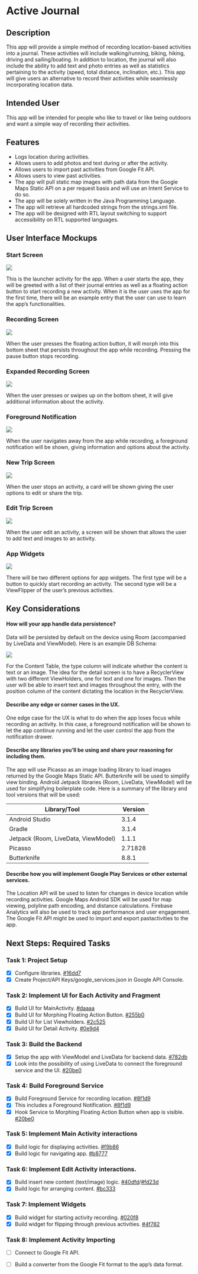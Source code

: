 # Active Journal 

## Description 
This app will provide a simple method of recording location-based activities into a journal. These activities will include walking/running, biking, hiking, driving and sailing/boating. In addition to location, the journal will also include the ability to add text and photo entries as well as statistics pertaining to the activity (speed, total distance, inclination, etc.). This app will give users an alternative to record their activities while seamlessly incorporating location data.

## Intended User
This app will be intended for people who like to travel or like being outdoors and want a simple way of recording their activities.

## Features
- Logs location during activities.
- Allows users to add photos and text during or after the activity.
- Allows users to import past activities from Google Fit API.
- Allows users to view past activities.
- The app will pull static map images with path data from the Google Maps Static API on a per request basis and will use an Intent Service to do so.
- The app will be solely written in the Java Programming Language.
- The app will retrieve all hardcoded strings from the strings.xml file.
- The app will be designed with RTL layout switching to support accessibility on RTL supported languages.


## User Interface Mockups

### Start Screen

![](https://github.com/David-Jackson/Android-Nanodegree/blob/master/07-capstone-design/mockups/exports/01%20Start%20Screen.png)

This is the launcher activity for the app. When a user starts the app, they will be greeted with a list of their journal entries as well as a floating action button to start recording a new activity. When it is the user uses the app for the first time, there will be an example entry that the user can use to learn the app’s functionalities.

### Recording Screen

![](https://github.com/David-Jackson/Android-Nanodegree/blob/master/07-capstone-design/mockups/exports/02%20Recording%20Screen.png)

When the user presses the floating action button, it will morph into this bottom sheet that persists throughout the app while recording. Pressing the pause button stops recording.

### Expanded Recording Screen

![](https://github.com/David-Jackson/Android-Nanodegree/blob/master/07-capstone-design/mockups/exports/04%20Recording%20Screen%20Expanded.png)

When the user presses or swipes up on the bottom sheet, it will give additional information about the activity.

### Foreground Notification

![](https://github.com/David-Jackson/Android-Nanodegree/blob/master/07-capstone-design/mockups/exports/03%20Foreground%20Notification.png)

When the user navigates away from the app while recording, a foreground notification will be shown, giving information and options about the activity.

### New Trip Screen

![](https://github.com/David-Jackson/Android-Nanodegree/blob/master/07-capstone-design/mockups/exports/05%20New%20Trip%20Screen.png)

When the user stops an activity, a card will be shown giving the user options to edit or share the trip.

### Edit Trip Screen

![](https://github.com/David-Jackson/Android-Nanodegree/blob/master/07-capstone-design/mockups/exports/06%20Edit%20Trip%20Screen.png)

When the user edit an activity, a screen will be shown that allows the user to add text and images to an activity.

### App Widgets

![](https://github.com/David-Jackson/Android-Nanodegree/blob/master/07-capstone-design/mockups/exports/07%20App%20Widgets.png)

There will be two different options for app widgets. The first type will be a button to quickly start recording an activity. The second type will be a ViewFlipper of the user’s previous activities.


## Key Considerations

#### How will your app handle data persistence? 

Data will be persisted by default on the device using Room (accompanied by LiveData and ViewModel). Here is an example DB Schema:

![](https://github.com/David-Jackson/Android-Nanodegree/blob/master/07-capstone-design/mockups/exports/00%20DB%20Schema.png)

For the Content Table, the type column will indicate whether the content is text or an image. The idea for the detail screen is to have a RecyclerView with two different ViewHolders, one for text and one for images. Then the user will be able to insert text and images throughout the entry, with the position column of the content dictating the location in the RecyclerView. 

#### Describe any edge or corner cases in the UX.

One edge case for the UX is what to do when the app loses focus while recording an activity. In this case, a foreground notification will be shown to let the app continue running and let the user control the app from the notification drawer. 

#### Describe any libraries you’ll be using and share your reasoning for including them.

The app will use Picasso as an image loading library to load images returned by the Google Maps Static API. Butterknife will be used to simplify view binding. Android Jetpack libraries (Room, LiveData, ViewModel) will be used for simplifying boilerplate code. Here is a summary of the library and tool versions that will be used:

| Library/Tool                        | Version |
|-------------------------------------|---------|
| Android Studio                      | 3.1.4   |
| Gradle                              | 3.1.4   |
| Jetpack (Room, LiveData, ViewModel) | 1.1.1   |
| Picasso                             | 2.71828 |
| Butterknife                         | 8.8.1   |


#### Describe how you will implement Google Play Services or other external services.

The Location API will be used to listen for changes in device location while recording activities. Google Maps Android SDK will be used for map viewing, polyline path encoding, and distance calculations. Firebase Analytics will also be used to track app performance and user engagement. The Google Fit API might be used to import and export pastactivities to the app.

## Next Steps: Required Tasks

### Task 1: Project Setup
- [x] Configure libraries. [#16dd7](https://github.com/David-Jackson/Android-Nanodegree/commit/16dd72099b71e6cf0d0eb5bc8c247e0cafa2f1d0)
- [x] Create Project/API Keys/google_services.json in Google API Console.

### Task 2: Implement UI for Each Activity and Fragment
- [x] Build UI for MainActivity. [#daaaa](https://github.com/David-Jackson/Android-Nanodegree/commit/daaaa7a2c013833ec6f9fc9a05452f1fb2100191)
- [x] Build UI for Morphing Floating Action Button. [#255b0](https://github.com/David-Jackson/Android-Nanodegree/commit/255b02c328369be238f967a70d71718671de673d)
- [x] Build UI for List Viewholders. [#2c525](https://github.com/David-Jackson/Android-Nanodegree/commit/2c525eaa87d282b26b3a38c1250983a26c38bb6c)
- [x] Build UI for Detail Activity. [#0e9d4](https://github.com/David-Jackson/Android-Nanodegree/commit/0e9d4e0d7fd025d63ae013ff0509f28863823931)

### Task 3: Build the Backend
- [x] Setup the app with ViewModel and LiveData for backend data. [#782db](https://github.com/David-Jackson/Android-Nanodegree/commit/782dbfffaa95bc33bc428e1ca43b1b6aadf5e5a4)
- [x] Look into the possibility of using LiveData to connect the foreground service and the UI. [#20be0](https://github.com/David-Jackson/Android-Nanodegree/commit/20be0eddfa00a843569fd1009b48a902d3210cb0)

### Task 4: Build Foreground Service
- [x] Build Foreground Service for recording location. [#8f1d9](https://github.com/David-Jackson/Android-Nanodegree/commit/8f1d91ce87dffce8b64380c74d15f8cc4e62946e)
- [x] This includes a Foreground Notification. [#8f1d9](https://github.com/David-Jackson/Android-Nanodegree/commit/8f1d91ce87dffce8b64380c74d15f8cc4e62946e)
- [x] Hook Service to Morphing Floating Action Button when app is visible. [#20be0](https://github.com/David-Jackson/Android-Nanodegree/commit/20be0eddfa00a843569fd1009b48a902d3210cb0)

### Task 5: Implement Main Activity interactions
- [x] Build logic for displaying activities. [#f9b86](https://github.com/David-Jackson/Android-Nanodegree/commit/f9b86c8b294d3319a22b3ed86ba144b938c8f1a0)
- [x] Build logic for navigating app. [#b8777](https://github.com/David-Jackson/Android-Nanodegree/commit/b877786224482f2ee24954fce604031d22814cbc)

### Task 6: Implement Edit Activity interactions.
- [x] Build insert new content (text/image) logic. [#40dfd](https://github.com/David-Jackson/Android-Nanodegree/commit/40dfd13baf68f3be7f45e5c6a1197390d6c20f57)/[#fd23d](https://github.com/David-Jackson/Android-Nanodegree/commit/fd23dca3f8f45f465998c851c5bdd51067fb2e87)
- [x] Build logic for arranging content. [#bc333](https://github.com/David-Jackson/Android-Nanodegree/commit/bc333b33f595d3839b508d1040833f3f4f321582)

### Task 7: Implement Widgets
- [x] Build widget for starting activity recording. [#020f8](https://github.com/David-Jackson/Android-Nanodegree/commit/020f8858d677dded615ce540a399f570cf1331ef)
- [x] Build widget for flipping through previous activities. [#4f782](https://github.com/David-Jackson/Android-Nanodegree/commit/4f78233b04995a6da0fe6c3e0b09d1797e51b01d)

### Task 8: Implement Activity Importing
- [ ] Connect to Google Fit API.
- [ ] Build a converter from the Google Fit format to the app’s data format.

